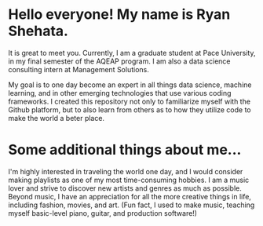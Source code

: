 # Hello everyone! My name is Ryan Shehata. 

It is great to meet you. Currently, I am a graduate student at Pace University, in my final semester of the AQEAP program. I am also a data science consulting intern at Management Solutions. 

My goal is to one day become an expert in all things data science, machine learning, and in other emerging technologies that use various coding frameworks. I created this repository not only to familiarize myself with the Github platform, but to also learn from others as to how they utilize  code to make the world a beter place. 

# Some additional things about me... 

I'm highly interested in traveling the world one day, and I would consider making playlists as one of my most time-consuming hobbies. I am a music lover and strive to discover new artists and genres as much as possible. Beyond music, I have an appreciation for all the more creative things in life, including fashion, movies, and art. (Fun fact, I used to make music, teaching myself basic-level piano, guitar, and production software!) 

